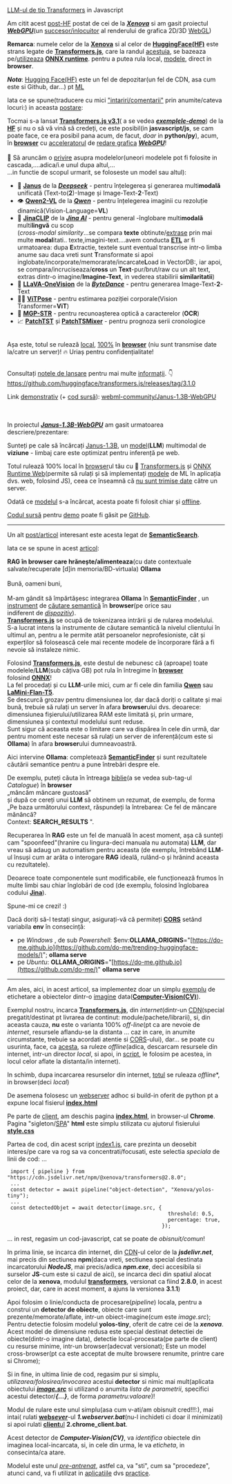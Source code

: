 [LLM-ul de tip Transformers](https://stirileprotv.ro/stiri/i-like-ai/ce-sunt-si-cum-functioneaza-modele-lingvistice-mari-llm-afla-cum-poti-sa-le-folosesti.html) in Javascript

Am citit acest [post-HF](https://huggingface.co/posts/Xenova/648607043613090) postat de cei de la [***Xenova***](https://github.com/topics/xenova-transformers?l=javascript) si am gasit proiectul [***WebGPU***](https://huggingface.co/spaces/webml-community/Janus-1.3B-WebGPU)(un [succesor/inlocuitor](https://huggingface.co/blog/transformersjs-v3#webgpu-support) al renderului de grafica 2D/3D [WebGL](https://en.wikipedia.org/wiki/WebGL))

**Remarca**: numele celor de la [**Xenova**](https://www.npmjs.com/package/@xenova/transformers) si al celor de [**HuggingFace(HF)**](https://huggingface.co/docs/transformers.js/api/models) este strans legate de [**Transformers.js**](https://www.npmjs.com/package/@xenova/transformers), care la randul [acestuia](https://huggingface.co/blog/luigi12345/transformers-js), se bazeaza pe/[utilizeaza](https://onnxruntime.ai/getting-started) [**ONNX runtime**](https://onnxruntime.ai/). pentru a putea rula local, [modele](https://huggingface.co/docs/transformers.js/custom_usage#convert-your-models-to-onnx), direct in **browser**.

***Nota***: [Hugging Face(HF)](https://medium.com/@kenzic/run-models-in-the-browser-with-transformers-js-2d0983ba3ce9) este un fel de depozitar(un fel de CDN, asa cum este si Github, dar...) pt [ML](https://medium.com/@fareedkhandev/transformers-js-ai-in-the-browser-zero-server-costs-maximum-privacy-2cd8d28798b7)

Iata ce se spune(traducere cu mici ["intariri/comentarii"](https://huggingface.co/docs/hub/transformers-js) prin anumite/cateva locuri:) in aceasta [postare](https://huggingface.co/docs/transformers/index):

Tocmai s-a lansat [**Transformers.js v3.1**](https://github.com/huggingface/transformers.js/releases/tag/3.0.0)( a se vedea [***exemplele-demo***](https://github.com/huggingface/transformers.js-examples)) de la [**HF**](https://websim.ai/p/tzubbb91ul3tgj_fhzfz/13) și nu o să vă vină să credeți, ce este posibil(in **jasvascript/js**, se cam poate face, ce era posibil pana acum, de facut, *doar* in **python/py**), acum, în [**browser**](https://medium.com/@kenzic/run-models-in-the-browser-with-transformers-js-2d0983ba3ce9) cu [acceleratorul](https://github.com/microsoft/Phi-3CookBook/blob/main/md/08.Update/Phi35/031.WebGPUWithPhi35Readme.md) de [redare grafica](https://developer.chrome.com/docs/web-platform/webgpu/troubleshooting-tips) [***WebGPU***](https://huggingface.co/docs/transformers.js/guides/webgpu)! <br/><br/>🤯 Să aruncăm o [privire](https://community.neptune-software.com/topics/neptune-dxp/blogs/running--transformers-in-the--browser-with--neptune--s) asupra modelelor(uneori modelele pot fi folosite in cascada,....adica/i.e unul dupa altul,... <br/>...in functie de scopul urmarit, se foloseste un model sau altul):<br/>
 - 🔀 [**Janus**](https://huggingface.co/deepseek-ai/Janus-1.3B) de la [***Deepseek***](https://github.com/dzhng/deep-seek) - pentru înțelegerea și generarea multi**modală** unificată (Text-to(**2**)-Image și Image-Text-**2**-Text)<br/>
 - 👁️ [**Qwen2-VL**](https://huggingface.co/collections/Qwen/qwen2-vl-66cee7455501d7126940800d) de la [***Qwen***](https://github.com/QwenLM/Qwen)  - pentru înțelegerea imaginii cu rezoluție dinamică(Vision-Language=**VL**)<br/>
 - 🔢 [**JinaCLIP**](https://huggingface.co/jinaai/jina-clip-v1) de la [***Jina AI***](https://github.com/jina-ai) - pentru general -înglobare multi**modală** multi**lingvă** cu scop<br/>(*cross-modal similarity*...se compara **texte** obtinute/[extrase](https://github.com/Programming-from-A-to-Z/transformers-js-examples) prin mai multe **modal**itati.. texte,imagini-text....avem conducta [**ETL**](https://en.wikipedia.org/wiki/Extract,_transform,_load) ar fi urmatoarea: dupa **E**xtractie, textele sunt eventual transcrise intr-o limba anume sau daca vreti sunt **T**ransformate si apoi inglobate/incorporate/memorarate/incarcate**L**oad in VectorDB:, iar apoi, se compara/incruciseaza/**cross** un **Text**-pur/brut/raw cu un alt text, extras dintr-o imagine/**Imagine-Text**, in vederea stabilirii **similaritatii**)<br/>
 - 🌋 [**LLaVA-OneVision**](https://huggingface.co/docs/transformers/main/model_doc/llava_onevision) de la [***ByteDance***](https://github.com/bytedance) - pentru generarea Image-Text-**2**-Text<br/>
 - 🤸‍♀️ [**ViTPose**](https://huggingface.co/qubvel-hf/vitpose-base) - pentru estimarea poziției corporale(Vision Transformer=**ViT**)<br/>
 - 📄 [**MGP-STR**](https://huggingface.co/docs/transformers/model_doc/mgp-str) - pentru recunoașterea optică a caracterelor (**OCR**)<br/>
 - 📈 [**PatchTST**](https://huggingface.co/docs/transformers/model_doc/patchtst) și [**PatchTSMixer**](https://huggingface.co/docs/transformers/model_doc/patchtsmixer) - pentru prognoza serii cronologice<br/><br/>

Așa este, totul se rulează [local](https://github.com/huggingface/transformers.js/tree/main), [100%](https://microsoft.github.io/onnxruntime-web-demo/#/) în  [**browser**](https://www.youtube.com/watch?v=yGVte5KubRQ) (niu sunt transmise date la/catre un server)! 🔥 Uriaș pentru confidențialitate!<br/><br/>

Consultați [notele de lansare](https://github.com/huggingface/transformers.js/releases/tag/3.0.0) pentru mai multe [informații](https://huggingface.co/docs/transformers.js/index). 👇<br/>
https://github.com/huggingface/transformers.js/releases/tag/3.1.0<br/>


Link [demonstrativ](https://huggingface.co/spaces/webml-community/Janus-1.3B-WebGPU) (+ [cod sursă](https://github.com/huggingface/transformers.js-examples/tree/main/janus-webgpu)):
[webml-community/Janus-1.3B-WebGPU](https://huggingface.co/spaces/webml-community/Janus-1.3B-WebGPU)

<br/><br/>In proiectul [***Janus-1.3B-WebGPU***](https://huggingface.co/spaces/webml-community/Janus-1.3B-WebGPU) am gasit urmatoarea descriere/prezentare:

Sunteți pe cale să încărcați [Janus-1.3B](https://huggingface.co/onnx-community/Janus-1.3B-ONNX), un [model](https://www.tensorflow.org/js/models)(**LLM**) multimodal de **viziune** - limbaj care este optimizat pentru inferență pe web. 

Totul rulează 100% local în [browser](https://github.com/whitphx/transformers.js.py)ul tău cu 🤗 [Transformers.js](https://huggingface.co/docs/transformers.js) și [ONNX Runtime Web](https://onnxruntime.ai/docs/tutorials/web/)(permite să rulați și să implementați [modele](https://www.tensorflow.org/js/models) de ML în aplicația dvs. web, folosind JS), ceea ce înseamnă că <u>nu sunt trimise date</u> către un server. 

Odată ce [modelul](https://towardsdatascience.com/nlp-transformers-pipelines-with-onnx-9b890d015723) s-a încărcat, acesta poate fi folosit chiar și [offline](https://github.com/m1ckc3b/object-detection-with-transformerjs). 

[Codul sursă](https://github.com/huggingface/transformers.js-examples/tree/main/janus-webgpu) pentru [demo](https://huggingface.co/spaces/webml-community/Janus-1.3B-WebGPU) poate fi găsit pe [GitHub](https://github.com/huggingface/transformers.js-examples/tree/main/janus-webgpu).

<hr/>

 Un alt [post/articol](https://do-me.github.io/SemanticFinder/) interesant este acesta legat de [**SemanticSearch**](https://www.reddit.com/r/ollama/comments/1b79c23/inbrowser_rag_feeding_ollama/).

Iata ce se spune in acest [articol](https://do-me.github.io/SemanticFinder/):

 **RAG în browser care hrănește/alimenteaza**(cu date contextuale salvate/recuperate [d]in memoria/BD-virtuala) **Ollama**<br/>
<br/>Bună, oameni buni,<br/><br/>
M-am gândit să împărtășesc integrarea **Ollama** în [**SemanticFinder**](https://github.com/do-me/SemanticFinder) , un [instrument](https://www.reddit.com/r/ollama/comments/1b79c23/inbrowser_rag_feeding_ollama/?tl=it) de [căutare semantică](https://do-me.github.io/SemanticFinder/) în **browser**(pe orice sau <br/>indiferent de [*dispozitiv*](https://github.com/modzy/hugging-face-raspberry-pi)).<br/>
[**Transformers.js**](https://github.com/huggingface/transformers.js) se ocupă de tokenizarea intrării și de rularea modelului.<br/>
S-a lucrat intens la instrumente de căutare semantică la nivelul clientului în ultimul an, pentru a le permite atât persoanelor neprofesioniste, cât și experților să folosească cele mai recente modele de încorporare fără a fi nevoie să instaleze nimic.

Folosind [**Transformers.js**](https://github.com/huggingface/transformers.js), este destul de nebunesc că (aproape) toate modelele/**LLM**(sub câțiva GB) pot rula în întregime în [**browser**](https://github.com/praeclarum/transformers-js)<br/> folosind [**ONNX**](https://www.reddit.com/r/MachineLearning/comments/rr17f9/p_45_times_faster_hugging_face_transformer/)!<br/>
La fel procedați și cu **LLM**-urile mici, cum ar fi cele din familia [**Qwen**](https://huggingface.co/Qwen) sau [**LaMini-Flan-T5**](https://huggingface.co/MBZUAI/LaMini-Flan-T5-783M).<br/>
Se descurcă grozav pentru dimensiunea lor, dar dacă doriți o calitate și mai bună, trebuie să rulați un server în afara **browser**ului dvs. deoarece: dimensiunea fișierului/utilizarea RAM este limitată și, prin urmare, dimensiunea și contextul modelului sunt reduse.<br/>
Sunt sigur că aceasta este o limitare care va dispărea în cele din urmă, dar pentru moment este necesar să rulați un server de inferență(cum este si **Ollama**) în afara **browser**ului dumneavoastră.<br/>

Aici intervine **Ollama**: completează [**SemanticFinder**](https://do-me.github.io/SemanticFinder/) și sunt rezultatele căutării semantice pentru a pune întrebări despre ele.<br/>

De exemplu, puteți căuta în întreaga [biblie](https://github.com/do-me/SemanticFinder?tab=readme-ov-file#catalogue)(a se vedea sub-tag-ul *Catalogue*) în **browser** <br/>„mâncăm mâncare gustoasă”<br/> și după ce cereți unui **LLM** să obtinem un rezumat, de exemplu, de forma <br/>„Pe baza următorului context, răspundeți la întrebarea: Ce fel de mâncare mănâncă? <br/>Context: **SEARCH_RESULTS** ".

Recuperarea în **RAG** este un fel de manuală în acest moment, așa că sunteți cam "spoonfeed"(hranire cu lingura-deci manuala nu automata) **LLM**, dar vreau să adaug un automatism pentru aceasta (de exemplu, întrebând **LLM**-ul însuși cum ar arăta o interogare **RAG** ideală, rulând-o și hrănind aceasta cu rezultatele).

Deoarece toate componentele sunt modificabile, ele funcționează frumos în multe limbi sau chiar înglobări de cod (de exemplu, folosind înglobarea codului [**Jina**](https://huggingface.co/jinaai/jina-embeddings-v2-base-code)).

Spune-mi ce crezi! :)

Dacă doriți să-l testați singur, asigurați-vă că permiteți [**CORS**](https://do-me.github.io/SemanticFinder/) setând variabila **env** în consecință:

- pe *Windows* , de sub *Powershell*: $env:**OLLAMA_ORIGINS**="[https://do-me.github.io](https://github.com/do-me/trending-huggingface-models/)"; **ollama serve**
- pe *Ubuntu*: **OLLAMA_ORIGINS**="[https://do-me.github.io](https://github.com/do-me/)" **ollama serve**

<hr/>

Am ales, aici, in acest articol, sa implementez doar un simplu [exemplu](https://huggingface.co/docs/transformers.js/tutorials/vanilla-js) de etichetare a obiectelor dintr-o [imagine](https://github.com/stefanache/MFP-ANAF-RO/blob/main/python/TransformersJS/road.png) data([**Computer-Vision(CV)**](https://github.com/stefanache/MFP-ANAF-RO/blob/main/python/TransformersJS/index1.js)).

Exemplul nostru, incarca [**Transformers.js**](https://cdn.jsdelivr.net/npm/@xenova/transformers@2.8.0), din *internet*(dintr-un [CDN](https://en.wikipedia.org/wiki/Content_delivery_network)(special pregatit/destinat pt livrarea de continut: module/pachete/librarii), si, din aceasta cauza, **nu** este o varianta 100% *off-line*(pt ca are nevoie de *internet*, resursele aflandu-se la distanta ... caz in care, in anumite circumstante, trebuie sa acordati atentie si [CORS](https://en.wikipedia.org/wiki/Cross-origin_resource_sharing)-ului), dar... se poate cu usurinta, face,  ca [acesta](https://github.com/stefanache/MFP-ANAF-RO/blob/main/python/TransformersJS/index1.js), sa ruleze *offline*(adica, descarcam resursele din internet, intr-un director *local*, si apoi, in [script]((https://github.com/stefanache/MFP-ANAF-RO/blob/main/python/TransformersJS/index1.js)), le folosim pe acestea, in locul celor aflate la distanta/in internet).

In schimb, dupa incarcarea resurselor din internet, [totul](https://github.com/stefanache/MFP-ANAF-RO/blob/main/python/TransformersJS/index1.js) se  ruleaza *offline**, in browser(deci *local*)

De asemena folosesc un [webserver](https://github.com/stefanache/MFP-ANAF-RO/blob/main/python/TransformersJS/1.webserver.bat) adhoc si build-in oferit de python pt a expune local fisierul [**index.html**](https://github.com/stefanache/MFP-ANAF-RO/blob/main/python/TransformersJS/index.html)

Pe parte de [client](https://github.com/stefanache/MFP-ANAF-RO/blob/main/python/TransformersJS/2.chrome_client), am deschis pagina [**index.html**](https://github.com/stefanache/MFP-ANAF-RO/blob/main/python/TransformersJS/index.html), in browser-ul **Chrome**. Pagina "sigleton/[SPA](https://libres.uncg.edu/ir/asu/f/Sapphire_Willow_Spring%202022_Thesis.pdf)" **html** este simplu stilizata cu ajutorul fisierului [**style.css**](https://github.com/stefanache/MFP-ANAF-RO/blob/main/python/TransformersJS/style.css)

Partea de cod, din acest script [index1.js](https://github.com/stefanache/MFP-ANAF-RO/blob/main/python/TransformersJS/index1.js), care prezinta un deosebit interes/pe care va rog sa va concentrati/focusati, este selectia *speciala* de linii de cod: ...

     import { pipeline } from "https://cdn.jsdelivr.net/npm/@xenova/transformers@2.8.0";
     ...
     const detector = await pipeline("object-detection", "Xenova/yolos-tiny");
     ...
     const detectedObjet = await detector(image.src, {
                                                        threshold: 0.5,
                                                        percentage: true,
                                                      });


... in rest, regasim un cod-javascript, cat se poate de *obisnuit/comun*!

In prima linie, se incarca din internet, din [CDN](https://en.wikipedia.org/wiki/Cross-origin_resource_sharing)-ul celor de la ***jsdelivr.net***, mai precis din sectiunea **npm**(daca vreti, sectiunea special destinata incarcatorului ***NodeJS***, mai precis/adica ***npm.exe***, deci accesibila si surselor **JS**-cum este si cazul de aici), se incarca deci din spatiul alocat celor de la **xenova**, modulul [**transformers**](https://github.com/huggingface/transformers.js/blob/main/README.md), versionat ca fiind **2.8.0**, in acest proiect, dar, care in acest moment, a ajuns la versionea **3.1.1**)

Apoi folosim o linie/conducta de procesare(*pipeline*) locala, pentru a construi un **detector de obiecte**, obiecte care sunt prezente/memorate/aflate, intr-un obiect-imagine(cum este *image.src*); Pentru detectie folosim modelul **yolos-tiny**, oferit de catre cei de la ***xenova***. Acest model de dimensiune redusa este special destinat detectiei de obiecte(dintr-o imagine data), detectie local-procesata(pe parte de client) cu resurse minime, intr-un browser(adecvat versionat); Este un model cross-browser(pt ca este acceptat de multe browsere renumite, printre care si Chrome);

Si in fine, in ultima linie de cod, regasim pur si simplu, *utilizarea/folosirea/invocarea* acestui **detector** si nimic mai mult(aplicata obiectului [***image.src***](https://github.com/stefanache/MFP-ANAF-RO/blob/main/python/TransformersJS/road.png) si utilizand o anumita *lista de parametrii*, specifici acestui detector/***{...}***, de forma *parametru:valoare*)!

Modul de rulare este unul simplu(asa cum v-ati/am obisnuit cred!!!:), mai intai( rulati [**web*sever***](https://github.com/stefanache/MFP-ANAF-RO/blob/main/python/TransformersJS/1.webserver.bat)-ul ***1.webserver.bat***(nu-l inchideti ci doar il minimizati) si apoi rulati [**client**ul](https://github.com/stefanache/MFP-ANAF-RO/blob/main/python/TransformersJS/2.chrome_client) **2.chrome_client.bat**.

Acest detector de ***Computer-Vision(CV)***, va *identifica* obiectele din imaginea local-incarcata, si, in cele din urma, le va *eticheta*, in consecinta/ca atare.

Modelul este unul [*pre-antrenat*](https://medium.com/@kenzic/run-models-in-the-browser-with-transformers-js-2d0983ba3ce9), astfel ca, va "sti", cum sa "procedeze", atunci cand, va fi utilizat in [aplicatiile](https://dev.to/kenzic/run-models-in-the-browser-with-transformersjs-7g8) dvs [practice](https://blog.logrocket.com/building-background-remover-vue-transformers-js/).
